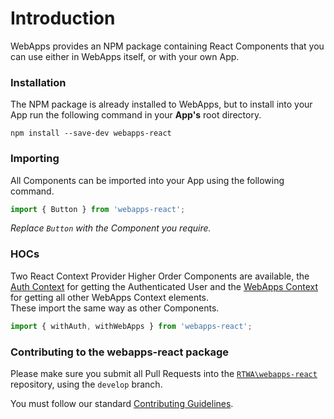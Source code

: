 # Introduction

WebApps provides an NPM package containing React Components that you can use either in WebApps itself, or with your own App.

### Installation

The NPM package is already installed to WebApps, but to install into your App run the following command in your **App's** root directory.

```
npm install --save-dev webapps-react
```

### Importing

All Components can be imported into your App using the following command.

```jsx
import { Button } from 'webapps-react';
```

_Replace `Button` with the Component you require._

### HOCs

Two React Context Provider Higher Order Components are available, the [Auth Context](auth-context/) for getting the Authenticated User and the [WebApps Context](webapps-context/) for getting all other WebApps Context elements.\
These import the same way as other Components.

```jsx
import { withAuth, withWebApps } from 'webapps-react';
```

### Contributing to the webapps-react package

Please make sure you submit all Pull Requests into the [`RTWA\webapps-react`](https://github.com/RTWA/webapps-react) repository, using the `develop` branch.

You must follow our standard [Contributing Guidelines](../).
